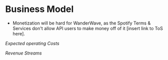 # Business Model

* Monetization will be hard for WanderWave, as the Spotify Terms & Services
  don't allow API users to make money off of it [insert link to ToS here].

*Expected operating Costs*

*Revenue Streams*

